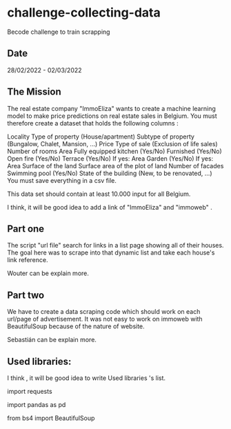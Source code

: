# challenge-collecting-data
Becode challenge to train scrapping

## Date
28/02/2022 - 02/03/2022

## The Mission
The real estate company "ImmoEliza" wants to create a machine learning model to make price predictions on real estate sales in Belgium. You must therefore create a dataset that holds the following columns :

Locality Type of property (House/apartment) Subtype of property (Bungalow, Chalet, Mansion, ...) Price Type of sale (Exclusion of life sales) Number of rooms Area Fully equipped kitchen (Yes/No) Furnished (Yes/No) Open fire (Yes/No) Terrace (Yes/No) If yes: Area Garden (Yes/No) If yes: Area Surface of the land Surface area of the plot of land Number of facades Swimming pool (Yes/No) State of the building (New, to be renovated, ...) You must save everything in a csv file.

This data set should contain at least 10.000 input for all Belgium.

I think, it will be good idea to add a link of "ImmoEliza" and "immoweb" .


## Part one
The script "url file" search for links in a list page showing all of their houses. The goal here was to scrape into that dynamic list and take each house's link reference. 

Wouter can be explain more. 
 
## Part two
We have to create a data scraping code which should work on each url/page of advertisement.
It was not easy to work on immoweb with BeautifulSoup because of the nature of website. 

Sebastián can be explain more. 

## Used libraries:
I think , it will be good idea to write Used libraries 's list.

import requests

import pandas as pd

from bs4 import BeautifulSoup
